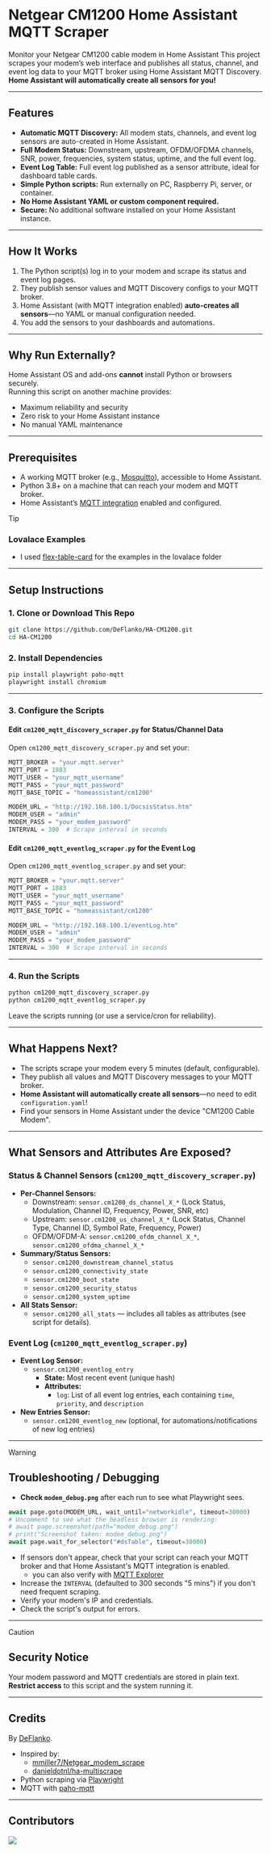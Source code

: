 # Netgear CM1200 Home Assistant MQTT Scraper

Monitor your Netgear CM1200 cable modem in Home Assistant 
This project scrapes your modem’s web interface and publishes all status, channel, and event log data to your MQTT broker using Home Assistant MQTT Discovery.  
**Home Assistant will automatically create all sensors for you!**

---

## Features

- **Automatic MQTT Discovery:** All modem stats, channels, and event log sensors are auto-created in Home Assistant.
- **Full Modem Status:** Downstream, upstream, OFDM/OFDMA channels, SNR, power, frequencies, system status, uptime, and the full event log.
- **Event Log Table:** Full event log published as a sensor attribute, ideal for dashboard table cards.
- **Simple Python scripts:** Run externally on PC, Raspberry Pi, server, or container.
- **No Home Assistant YAML or custom component required.**
- **Secure:** No additional software installed on your Home Assistant instance.

---

## How It Works

1. The Python script(s) log in to your modem and scrape its status and event log pages.
2. They publish sensor values and MQTT Discovery configs to your MQTT broker.
3. Home Assistant (with MQTT integration enabled) **auto-creates all sensors**—no YAML or manual configuration needed.
4. You add the sensors to your dashboards and automations.

---

## Why Run Externally?

Home Assistant OS and add-ons **cannot** install Python or browsers securely.  
Running this script on another machine provides:
- Maximum reliability and security
- Zero risk to your Home Assistant instance
- No manual YAML maintenance

---

## Prerequisites

- A working MQTT broker (e.g., [Mosquitto](https://mosquitto.org/)), accessible to Home Assistant.
- Python 3.8+ on a machine that can reach your modem and MQTT broker.
- Home Assistant’s [MQTT integration](https://www.home-assistant.io/integrations/mqtt/) enabled and configured.

> [!TIP]
> ### Lovalace Examples
> - I used [flex-table-card](https://github.com/custom-cards/flex-table-card) for the examples in the lovalace folder 

---

## Setup Instructions

### 1. Clone or Download This Repo

```sh
git clone https://github.com/DeFlanko/HA-CM1200.git
cd HA-CM1200
```

### 2. Install Dependencies

```sh
pip install playwright paho-mqtt
playwright install chromium
```

---

### 3. Configure the Scripts

#### **Edit `cm1200_mqtt_discovery_scraper.py` for Status/Channel Data**

Open `cm1200_mqtt_discovery_scraper.py` and set your:

```python
MQTT_BROKER = "your.mqtt.server"
MQTT_PORT = 1883
MQTT_USER = "your_mqtt_username"
MQTT_PASS = "your_mqtt_password"
MQTT_BASE_TOPIC = "homeassistant/cm1200"

MODEM_URL = "http://192.168.100.1/DocsisStatus.htm"
MODEM_USER = "admin"
MODEM_PASS = "your_modem_password"
INTERVAL = 300  # Scrape interval in seconds
```

#### **Edit `cm1200_mqtt_eventlog_scraper.py` for the Event Log**

Open `cm1200_mqtt_eventlog_scraper.py` and set your:

```python
MQTT_BROKER = "your.mqtt.server"
MQTT_PORT = 1883
MQTT_USER = "your_mqtt_username"
MQTT_PASS = "your_mqtt_password"
MQTT_BASE_TOPIC = "homeassistant/cm1200"

MODEM_URL = "http://192.168.100.1/eventLog.htm"
MODEM_USER = "admin"
MODEM_PASS = "your_modem_password"
INTERVAL = 300  # Scrape interval in seconds
```

---

### 4. Run the Scripts

```sh
python cm1200_mqtt_discovery_scraper.py
python cm1200_mqtt_eventlog_scraper.py
```

Leave the scripts running (or use a service/cron for reliability).

---

## What Happens Next?

- The scripts scrape your modem every 5 minutes (default, configurable).
- They publish all values and MQTT Discovery messages to your MQTT broker.
- **Home Assistant will automatically create all sensors**—no need to edit `configuration.yaml`!
- Find your sensors in Home Assistant under the device "CM1200 Cable Modem".

---

## What Sensors and Attributes Are Exposed?

### Status & Channel Sensors (`cm1200_mqtt_discovery_scraper.py`)

- **Per-Channel Sensors:**  
  - Downstream: `sensor.cm1200_ds_channel_X_*` (Lock Status, Modulation, Channel ID, Frequency, Power, SNR, etc)
  - Upstream: `sensor.cm1200_us_channel_X_*` (Lock Status, Channel Type, Channel ID, Symbol Rate, Frequency, Power)
  - OFDM/OFDM-A: `sensor.cm1200_ofdm_channel_X_*`, `sensor.cm1200_ofdma_channel_X_*`
- **Summary/Status Sensors:**  
  - `sensor.cm1200_downstream_channel_status`
  - `sensor.cm1200_connectivity_state`
  - `sensor.cm1200_boot_state`
  - `sensor.cm1200_security_status`
  - `sensor.cm1200_system_uptime`
- **All Stats Sensor:**  
  - `sensor.cm1200_all_stats` — includes all tables as attributes (see script for details).

### Event Log (`cm1200_mqtt_eventlog_scraper.py`)

- **Event Log Sensor:**  
  - `sensor.cm1200_eventlog_entry`
    - **State:** Most recent event (unique hash)
    - **Attributes:**  
      - `log`: List of all event log entries, each containing `time`, `priority`, and `description`
- **New Entries Sensor:**  
  - `sensor.cm1200_eventlog_new` (optional, for automations/notifications of new log entries)


---
> [!WARNING]
> ## Troubleshooting / Debugging
> 
> - **Check `modem_debug.png`** after each run to see what Playwright sees.
> ```python
> await page.goto(MODEM_URL, wait_until="networkidle", timeout=30000)
> # Uncomment to see what the headless browser is rendering:
> # await page.screenshot(path="modem_debug.png")
> # print("Screenshot taken: modem_debug.png")
> await page.wait_for_selector("#dsTable", timeout=30000)
> ``` 
> - If sensors don't appear, check that your script can reach your MQTT broker and that Home Assistant's MQTT integration is enabled.
>   - you can also verify with [MQTT Explorer](https://mqtt-explorer.com/) 
> - Increase the `INTERVAL` (defaulted to 300 seconds "5 mins") if you don't need frequent scraping.
> - Verify your modem's IP and credentials.
> - Check the script's output for errors.

---
> [!CAUTION]
> ## Security Notice
>
> Your modem password and MQTT credentials are stored in plain text.  
> **Restrict access** to this script and the system running it.

---

## Credits

By [DeFlanko](https://github.com/DeFlanko).

- Inspired by:
  - [mmiller7/Netgear_modem_scrape](https://github.com/mmiller7/Netgear_modem_scrape)  
  - [danieldotnl/ha-multiscrape](https://github.com/danieldotnl/ha-multiscrape)
- Python scraping via [Playwright](https://playwright.dev/python/)
- MQTT with [paho-mqtt](https://pypi.org/project/paho-mqtt/)

---

## Contributors

<a href="https://github.com/DeFlanko/HA-CM1200/graphs/contributors">
  <img src="https://contrib.rocks/image?repo=DeFlanko/HA-CM1200" />
</a>
